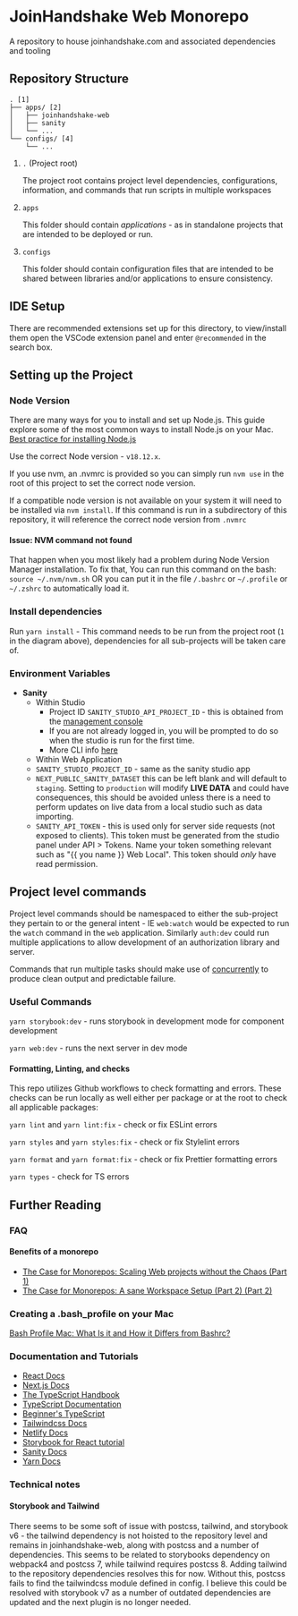 # JoinHandshake Web Monorepo

A repository to house joinhandshake.com and associated dependencies and tooling

## Repository Structure

```
. [1]
├── apps/ [2]
│   ├── joinhandshake-web
│   ├── sanity
│   └── ...
└── configs/ [4]
    └── ...
```

1. `.` (Project root)

   The project root contains project level dependencies, configurations, information, and commands that run scripts in multiple workspaces

1. `apps`

   This folder should contain _applications_ - as in standalone projects that are intended to be deployed or run.

1. `configs`

   This folder should contain configuration files that are intended to be shared between libraries and/or applications to ensure consistency.

## IDE Setup

There are recommended extensions set up for this directory, to view/install them open the VSCode extension panel and enter `@recommended` in the search box.

## Setting up the Project

### Node Version

There are many ways for you to install and set up Node.js. This guide explore some of the most common ways to install Node.js on your Mac.
[Best practice for installing Node.js](https://www.nodejsdesignpatterns.com/blog/5-ways-to-install-node-js/)

Use the correct Node version - `v18.12.x`.

If you use nvm, an .nvmrc is provided so you can simply run `nvm use` in the root of this project to set the correct node version.

If a compatible node version is not available on your system it will need to be installed via `nvm install`. If this command is run in a subdirectory of this repository, it will reference the correct node version from `.nvmrc`

#### Issue: NVM command not found

That happen when you most likely had a problem during Node Version Manager installation.
To fix that, You can run this command on the bash:
`source ~/.nvm/nvm.sh`
OR you can put it in the file `/.bashrc` or `~/.profile` or `~/.zshrc` to automatically load it.

### Install dependencies

Run `yarn install` - This command needs to be run from the project root (`1` in the diagram above), dependencies for all sub-projects will be taken care of.

### Environment Variables

- **Sanity**
  - Within Studio
    - Project ID `SANITY_STUDIO_API_PROJECT_ID` - this is obtained from the [management console](https://manage.sanity.io)
    - If you are not already logged in, you will be prompted to do so when the studio is run for the first time.
    - More CLI info [here](https://www.sanity.io/docs/getting-started-with-sanity-cli)
  - Within Web Application
  - `SANITY_STUDIO_PROJECT_ID` - same as the sanity studio app
  - `NEXT_PUBLIC_SANITY_DATASET` this can be left blank and will default to `staging`. Setting to `production` will modify **LIVE DATA** and could have consequences, this should be avoided unless there is a need to perform updates on live data from a local studio such as data importing.
  - `SANITY_API_TOKEN` - this is used only for server side requests (not exposed to clients). This token must be generated from the studio panel under API > Tokens. Name your token something relevant such as "{{ you name }} Web Local". This token should _only_ have read permission.

## Project level commands

Project level commands should be namespaced to either the sub-project they pertain to or the general intent - IE `web:watch` would be expected to run the `watch` command in the `web` application. Similarly `auth:dev` could run multiple applications to allow development of an authorization library and server.

Commands that run multiple tasks should make use of [concurrently](https://https://www.npmjs.com/package/concurrently) to produce clean output and predictable failure.

### Useful Commands

`yarn storybook:dev` - runs storybook in development mode for component development

`yarn web:dev` - runs the next server in dev mode

#### Formatting, Linting, and checks

This repo utilizes Github workflows to check formatting and errors. These checks can be run locally as well either per package or at the root to check all applicable packages:

`yarn lint` and `yarn lint:fix` - check or fix ESLint errors

`yarn styles` and `yarn styles:fix` - check or fix Stylelint errors

`yarn format` and `yarn format:fix` - check or fix Prettier formatting errors

`yarn types` - check for TS errors

## Further Reading

### FAQ

#### Benefits of a monorepo

- [The Case for Monorepos: Scaling Web projects without the Chaos (Part 1)](https://medium.com/@jankohofmann/the-case-for-monorepos-scaling-web-projects-without-the-chaos-part-1-3467cb917617)
- [The Case for Monorepos: A sane Workspace Setup (Part 2) (Part 2)](https://medium.com/@jankohofmann/the-case-for-monorepos-a-sane-workspace-setup-part-2-34dcf3fde651)

### Creating a .bash_profile on your Mac

[Bash Profile Mac: What Is it and How it Differs from Bashrc?](https://iboysoft.com/wiki/bash-profile-mac.html)

### Documentation and Tutorials

- [React Docs](https://beta.reactjs.org/)
- [Next.js Docs](https://nextjs.org/docs)
- [The TypeScript Handbook](https://www.typescriptlang.org/docs/handbook/intro.html)
- [TypeScript Documentation](https://www.typescriptlang.org/docs/)
- [Beginner's TypeScript](https://www.totaltypescript.com/tutorials/beginners-typescript)
- [Tailwindcss Docs](https://tailwindcss.com/docs/installation)
- [Netlify Docs](https://docs.netlify.com/?_ga=2.110316357.1125744747.1670650699-840960282.1670650699)
- [Storybook for React tutorial](https://storybook.js.org/tutorials/intro-to-storybook/react/en/get-started/)
- [Sanity Docs](https://www.sanity.io/docs)
- [Yarn Docs](https://classic.yarnpkg.com/lang/en/docs/)

### Technical notes

#### Storybook and Tailwind

There seems to be some soft of issue with postcss, tailwind, and storybook v6 - the tailwind dependency is not hoisted to the repository level and remains in joinhandshake-web, along with postcss and a number of dependencies. This seems to be related to storybooks dependency on webpack4 and postcss 7, while tailwind requires postcss 8. Adding tailwind to the repository dependencies resolves this for now. Without this, postcss fails to find the tailwindcss module defined in config. I believe this could be resolved with storybook v7 as a number of outdated dependencies are updated and the next plugin is no longer needed.
